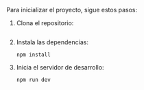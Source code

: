 Para inicializar el proyecto, sigue estos pasos:

1. Clona el repositorio:
    ```
    ```
2. Instala las dependencias:
    ```
    npm install
    ```
3. Inicia el servidor de desarrollo:
    ```
    npm run dev
    ```